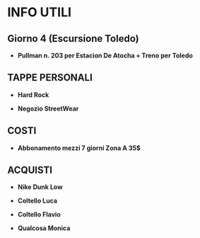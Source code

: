 # INFO UTILI

## Giorno 4 (Escursione Toledo) 

- **Pullman n. 203 per Estacion De Atocha + Treno per Toledo**

## TAPPE PERSONALI

- **Hard Rock**

- **Negozio StreetWear**

## COSTI 

- **Abbonamento mezzi 7 giorni Zona A 35$**

## ACQUISTI

- **Nike Dunk Low**

- **Coltello Luca**

- **Coltello Flavio**

- **Qualcosa Monica**

